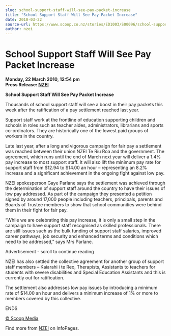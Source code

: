 ```yaml
---
slug: school-support-staff-will-see-pay-packet-increase
title: "School Support Staff Will See Pay Packet Increase"
date: 2010-03-22
source-url: https://www.scoop.co.nz/stories/ED1003/S00096/school-support-staff-will-see-pay-packet-increase.htm
author: nzei
---
```

School Support Staff Will See Pay Packet Increase
=================================================

**Monday, 22 March 2010, 12:54 pm**  
**Press Release: [NZEI](https://info.scoop.co.nz/NZEI)**

**School Support Staff Will See Pay Packet Increase**

Thousands of school support staff will see a boost in their pay packets this week after the ratification of a pay settlement reached last year.

Support staff work at the frontline of education supporting children and schools in roles such as teacher aides, administrators, librarians and sports co-ordinators. They are historically one of the lowest paid groups of workers in the country.

Late last year, after a long and vigorous campaign for fair pay a settlement was reached between their union NZEI Te Riu Roa and the government. The agreement, which runs until the end of March next year will deliver a 1.4% pay increase to most support staff. It will also lift the minimum pay rate for support staff from $12.94 to $14.00 an hour – representing an 8.2% increase and a significant achievement in the ongoing fight against low pay.

NZEI spokesperson Gaye Parlane says the settlement was achieved through the determination of support staff around the country to have their issues of low pay addressed. As part of the campaign they presented a petition signed by around 17,000 people including teachers, principals, parents and Boards of Trustee members to show that school communities were behind them in their fight for fair pay.

“While we are celebrating this pay increase, it is only a small step in the campaign to have support staff recognised as skilled professionals. There are still issues such as the bulk funding of support staff salaries, improved career pathways, job security and enhanced terms and conditions which need to be addressed,” says Mrs Parlane.

Advertisement - scroll to continue reading





NZEI has also settled the collective agreement for another group of support staff members – Kaiarahi i te Reo, Therapists, Assistants to teachers for students with severe disabilities and Special Education Assistants and this is currently out for ratification.

The settlement also addresses low pay issues by introducing a minimum rate of $14.00 an hour and delivers a minimum increase of 1% or more to members covered by this collective.

ENDS  

[© Scoop Media](http://www.scoop.co.nz/about/terms.html)

Find more from [NZEI](https://info.scoop.co.nz/NZEI) on InfoPages.